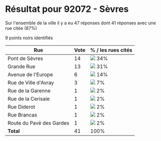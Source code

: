 # Résultat pour 92072 - Sèvres

Sur l'ensemble de la ville il y a eu 47 réponses dont 41 réponses avec une rue citée (87%)

9 points noirs identifiés

| Rue | Vote | % / les rues cités|
|-----|------|-------------------|
| Pont de Sèvres | 14 | <img src="../../img/bar_34.gif" />&nbsp;34%|
| Grande Rue | 13 | <img src="../../img/bar_31.gif" />&nbsp;31%|
| Avenue de l'Europe | 6 | <img src="../../img/bar_14.gif" />&nbsp;14%|
| Rue de Ville d'Avray | 3 | <img src="../../img/bar_7.gif" />&nbsp;7%|
| Rue de la Garenne | 1 | <img src="../../img/bar_2.gif" />&nbsp;2%|
| Rue de la Cerisaie | 1 | <img src="../../img/bar_2.gif" />&nbsp;2%|
| Rue Diderot | 1 | <img src="../../img/bar_2.gif" />&nbsp;2%|
| Rue Brancas | 1 | <img src="../../img/bar_2.gif" />&nbsp;2%|
| Route du Pavé des Gardes | 1 | <img src="../../img/bar_2.gif" />&nbsp;2%|
| **Total** | 41 | 100%|
